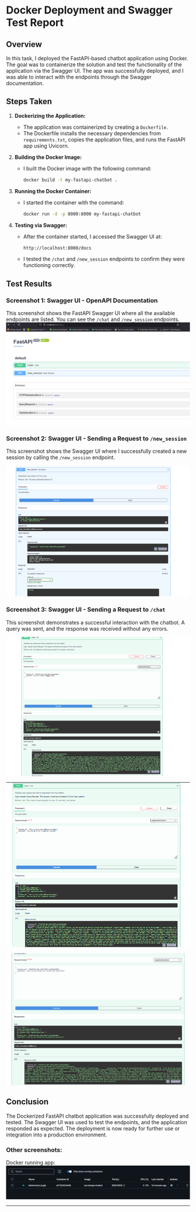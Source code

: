 # Docker Deployment and Swagger Test Report
## Overview

In this task, I deployed the FastAPI-based chatbot application using Docker. The goal was to containerize the solution and test the functionality of the application via the Swagger UI. The app was successfully deployed, and I was able to interact with the endpoints through the Swagger documentation.

## Steps Taken

1. **Dockerizing the Application:**
   - The application was containerized by creating a `Dockerfile`.
   - The Dockerfile installs the necessary dependencies from `requirements.txt`, copies the application files, and runs the FastAPI app using Uvicorn.
   
2. **Building the Docker Image:**
   - I built the Docker image with the following command:
     ```bash
     docker build -t my-fastapi-chatbot .
     ```

3. **Running the Docker Container:**
   - I started the container with the command:
     ```bash
     docker run -d -p 8000:8000 my-fastapi-chatbot
     ```

4. **Testing via Swagger:**
   - After the container started, I accessed the Swagger UI at:
     ```bash
     http://localhost:8000/docs
     ```
   - I tested the `/chat` and `/new_session` endpoints to confirm they were functioning correctly.

## Test Results

### Screenshot 1: Swagger UI - OpenAPI Documentation

This screenshot shows the FastAPI Swagger UI where all the available endpoints are listed. You can see the `/chat` and `/new_session` endpoints.
![Swagger UI - OpenAPI Documentation](images/swagger_ui_1.png)


### Screenshot 2: Swagger UI - Sending a Request to `/new_session`
This screenshot shows the Swagger UI where I successfully created a new session by calling the `/new_session` endpoint.

![Swagger UI - New Session](images/swagger_ui_2.png)

### Screenshot 3: Swagger UI - Sending a Request to `/chat`

This screenshot demonstrates a successful interaction with the chatbot. A query was sent, and the response was received without any errors.

![Swagger UI - Chat Request](images/swagger_ui_3.png)

![Swagger UI - Chat Request](images/swagger_ui_4.png)

![Swagger UI - Chat Request](images/swagger_ui_5.png)

## Conclusion

The Dockerized FastAPI chatbot application was successfully deployed and tested. The Swagger UI was used to test the endpoints, and the application responded as expected. The deployment is now ready for further use or integration into a production environment.

### Other screenshots:

Docker running app:
![Docker UI running](images/docker_ui_5.png)

---